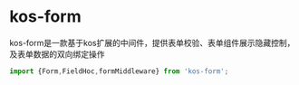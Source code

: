 # kos-form

kos-form是一款基于kos扩展的中间件，提供表单校验、表单组件展示隐藏控制，及表单数据的双向绑定操作

```js
import {Form,FieldHoc,formMiddleware} from 'kos-form';

```
